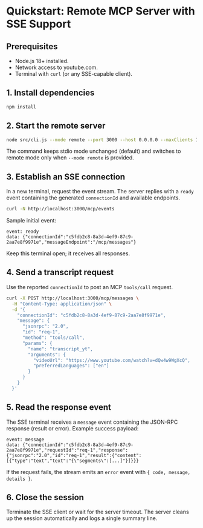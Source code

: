 # Quickstart: Remote MCP Server with SSE Support

## Prerequisites
- Node.js 18+ installed.
- Network access to youtube.com.
- Terminal with `curl` (or any SSE-capable client).

## 1. Install dependencies
```bash
npm install
```

## 2. Start the remote server
```bash
node src/cli.js --mode remote --port 3000 --host 0.0.0.0 --maxClients 10 --heartbeat 25000 --request-timeout 60000
```
The command keeps stdio mode unchanged (default) and switches to remote mode only when `--mode remote` is provided.

## 3. Establish an SSE connection
In a new terminal, request the event stream. The server replies with a `ready` event containing the generated `connectionId` and available endpoints.
```bash
curl -N http://localhost:3000/mcp/events
```
Sample initial event:
```
event: ready
data: {"connectionId":"c5fdb2c8-8a3d-4ef9-87c9-2aa7e8f9971e","messageEndpoint":"/mcp/messages"}
```
Keep this terminal open; it receives all responses.

## 4. Send a transcript request
Use the reported `connectionId` to post an MCP `tools/call` request.
```bash
curl -X POST http://localhost:3000/mcp/messages \
  -H "Content-Type: application/json" \
  -d '{
    "connectionId": "c5fdb2c8-8a3d-4ef9-87c9-2aa7e8f9971e",
    "message": {
      "jsonrpc": "2.0",
      "id": "req-1",
      "method": "tools/call",
      "params": {
        "name": "transcript_yt",
        "arguments": {
          "videoUrl": "https://www.youtube.com/watch?v=dQw4w9WgXcQ",
          "preferredLanguages": ["en"]
        }
      }
    }
  }'
```

## 5. Read the response event
The SSE terminal receives a `message` event containing the JSON-RPC response (result or error). Example success payload:
```
event: message
data: {"connectionId":"c5fdb2c8-8a3d-4ef9-87c9-2aa7e8f9971e","requestId":"req-1","response":{"jsonrpc":"2.0","id":"req-1","result":{"content":[{"type":"text","text":"{\"segments\":[...]"}]}}}
```
If the request fails, the stream emits an `error` event with `{ code, message, details }`.

## 6. Close the session
Terminate the SSE client or wait for the server timeout. The server cleans up the session automatically and logs a single summary line.
